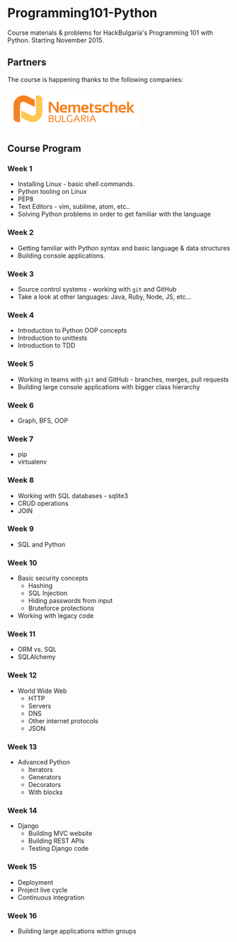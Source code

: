 # Programming101-Python

Course materials &amp; problems for HackBulgaria's Programming 101 with Python. Starting November 2015.

## Partners

The course is happening thanks to the following companies:

[![Nemetschek Bulgaria](partners/Nemetschek.png)](http://www.nemetschek.bg/)

## Course Program

### Week 1

  * Installing Linux - basic shell commands.
  * Python tooling on Linux
  * PEP8
  * Text Editors - vim, sublime, atom, etc.. 
  * Solving Python problems in order to get familiar with the language

### Week 2

  * Getting familiar with Python syntax and basic language & data structures
  * Building console applications.

### Week 3

  * Source control systems - working with `git` and GitHub
  * Take a look at other languages: Java, Ruby, Node, JS, etc...

### Week 4

  * Introduction to Python OOP concepts
  * Introduction to unittests
  * Introduction to TDD

### Week 5

  * Working in teams with `git` and GitHub - branches, merges, pull requests
  * Building large console applications with bigger class hierarchy


### Week 6

  * Graph, BFS, OOP

### Week 7

  * pip
  * virtualenv

### Week 8

  * Working with SQL databases - sqlite3
  * CRUD operations
  * JOIN

### Week 9

  * SQL and Python

### Week 10

  * Basic security concepts
    *  Hashing
    *  SQL Injection
    *  Hiding passwords from input
    *  Bruteforce protections
  * Working with legacy code

### Week 11

  * ORM vs. SQL
  * SQLAlchemy

### Week 12

  * World Wide Web
    * HTTP
    * Servers
    * DNS
    * Other internet protocols
    * JSON

### Week 13

  * Advanced Python  
    * Iterators 
    * Generators 
    * Decorators 
    * With blocks

### Week 14

  * Django 
    * Building MVC website
    * Building REST APIs
    * Testing Django code

### Week 15

  * Deployment 
  * Project live cycle
  * Continuous integration

### Week 16

  * Building large applications within groups
